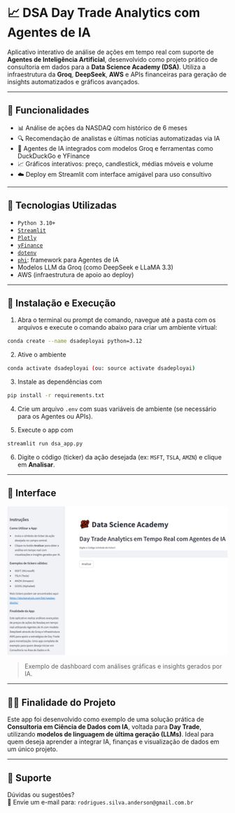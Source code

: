 # 📈 DSA Day Trade Analytics com Agentes de IA

Aplicativo interativo de análise de ações em tempo real com suporte de **Agentes de Inteligência Artificial**, desenvolvido como projeto prático de consultoria em dados para a **Data Science Academy (DSA)**. Utiliza a infraestrutura da **Groq**, **DeepSeek**, **AWS** e APIs financeiras para geração de insights automatizados e gráficos avançados.

---

## 🚀 Funcionalidades

- 📊 Análise de ações da NASDAQ com histórico de 6 meses
- 🔍 Recomendação de analistas e últimas notícias automatizadas via IA
- 🧠 Agentes de IA integrados com modelos Groq e ferramentas como DuckDuckGo e YFinance
- 📈 Gráficos interativos: preço, candlestick, médias móveis e volume
- ☁️ Deploy em Streamlit com interface amigável para uso consultivo

---

## 🧠 Tecnologias Utilizadas

- `Python 3.10+`
- [`Streamlit`](https://streamlit.io/)
- [`Plotly`](https://plotly.com/python/)
- [`yFinance`](https://pypi.org/project/yfinance/)
- [`dotenv`](https://pypi.org/project/python-dotenv/)
- [`phi`](https://github.com/phi-ai): framework para Agentes de IA
- Modelos LLM da Groq (como DeepSeek e LLaMA 3.3)
- AWS (infraestrutura de apoio ao deploy)

---

## 🧩 Instalação e Execução

1. Abra o terminal ou prompt de comando, navegue até a pasta com os arquivos e execute o comando abaixo para criar um ambiente virtual:

```bash
conda create --name dsadeployai python=3.12
```

2. Ative o ambiente

```bash
conda activate dsadeployai (ou: source activate dsadeployai)
```

3. Instale as dependências com

```bash
pip install -r requirements.txt
```

4. Crie um arquivo `.env` com suas variáveis de ambiente (se necessário para os Agentes ou APIs).

5. Execute o app com

```bash
streamlit run dsa_app.py
```

6. Digite o código (ticker) da ação desejada (ex: `MSFT`, `TSLA`, `AMZN`) e clique em **Analisar**.

---

## 📸 Interface

![interface do App](img/day-trade.png)
> Exemplo de dashboard com análises gráficas e insights gerados por IA.

---

## 🧑‍💼 Finalidade do Projeto

Este app foi desenvolvido como exemplo de uma solução prática de **Consultoria em Ciência de Dados com IA**, voltada para **Day Trade**, utilizando **modelos de linguagem de última geração (LLMs)**. Ideal para quem deseja aprender a integrar IA, finanças e visualização de dados em um único projeto.

---

## 🤝 Suporte

Dúvidas ou sugestões?  
📧 Envie um e-mail para: `rodrigues.silva.anderson@gmail.com.br`
